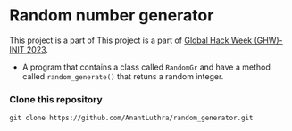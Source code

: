 # Random number generator
This project is a part of This project is a part of [Global Hack Week (GHW)-INIT 2023](https://organize.mlh.io/participants/events/7950-global-hack-week-init-2023).

- A program that contains a class called ```RandomGr``` and have a method called ```random_generate()``` that retuns a random integer.

### Clone this repository

```git clone https://github.com/AnantLuthra/random_generator.git```